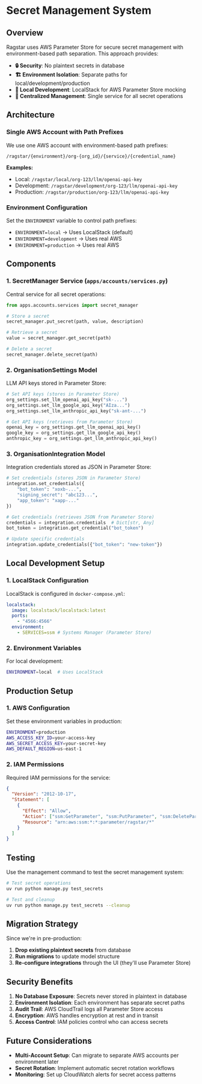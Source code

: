 # Secret Management System

## Overview

Ragstar uses AWS Parameter Store for secure secret management with environment-based path separation. This approach provides:

- **🔒 Security**: No plaintext secrets in database
- **🏗️ Environment Isolation**: Separate paths for local/development/production
- **🧪 Local Development**: LocalStack for AWS Parameter Store mocking
- **🔄 Centralized Management**: Single service for all secret operations

## Architecture

### Single AWS Account with Path Prefixes

We use one AWS account with environment-based path prefixes:

```
/ragstar/{environment}/org-{org_id}/{service}/{credential_name}
```

**Examples:**

- Local: `/ragstar/local/org-123/llm/openai-api-key`
- Development: `/ragstar/development/org-123/llm/openai-api-key`
- Production: `/ragstar/production/org-123/llm/openai-api-key`

### Environment Configuration

Set the `ENVIRONMENT` variable to control path prefixes:

- `ENVIRONMENT=local` → Uses LocalStack (default)
- `ENVIRONMENT=development` → Uses real AWS
- `ENVIRONMENT=production` → Uses real AWS

## Components

### 1. SecretManager Service (`apps/accounts/services.py`)

Central service for all secret operations:

```python
from apps.accounts.services import secret_manager

# Store a secret
secret_manager.put_secret(path, value, description)

# Retrieve a secret
value = secret_manager.get_secret(path)

# Delete a secret
secret_manager.delete_secret(path)
```

### 2. OrganisationSettings Model

LLM API keys stored in Parameter Store:

```python
# Set API keys (stores in Parameter Store)
org_settings.set_llm_openai_api_key("sk-...")
org_settings.set_llm_google_api_key("AIza...")
org_settings.set_llm_anthropic_api_key("sk-ant-...")

# Get API keys (retrieves from Parameter Store)
openai_key = org_settings.get_llm_openai_api_key()
google_key = org_settings.get_llm_google_api_key()
anthropic_key = org_settings.get_llm_anthropic_api_key()
```

### 3. OrganisationIntegration Model

Integration credentials stored as JSON in Parameter Store:

```python
# Set credentials (stores JSON in Parameter Store)
integration.set_credentials({
    "bot_token": "xoxb-...",
    "signing_secret": "abc123...",
    "app_token": "xapp-..."
})

# Get credentials (retrieves JSON from Parameter Store)
credentials = integration.credentials  # Dict[str, Any]
bot_token = integration.get_credential("bot_token")

# Update specific credentials
integration.update_credentials({"bot_token": "new-token"})
```

## Local Development Setup

### 1. LocalStack Configuration

LocalStack is configured in `docker-compose.yml`:

```yaml
localstack:
  image: localstack/localstack:latest
  ports:
    - "4566:4566"
  environment:
    - SERVICES=ssm # Systems Manager (Parameter Store)
```

### 2. Environment Variables

For local development:

```bash
ENVIRONMENT=local  # Uses LocalStack
```

## Production Setup

### 1. AWS Configuration

Set these environment variables in production:

```bash
ENVIRONMENT=production
AWS_ACCESS_KEY_ID=your-access-key
AWS_SECRET_ACCESS_KEY=your-secret-key
AWS_DEFAULT_REGION=us-east-1
```

### 2. IAM Permissions

Required IAM permissions for the service:

```json
{
  "Version": "2012-10-17",
  "Statement": [
    {
      "Effect": "Allow",
      "Action": ["ssm:GetParameter", "ssm:PutParameter", "ssm:DeleteParameter"],
      "Resource": "arn:aws:ssm:*:*:parameter/ragstar/*"
    }
  ]
}
```

## Testing

Use the management command to test the secret management system:

```bash
# Test secret operations
uv run python manage.py test_secrets

# Test and cleanup
uv run python manage.py test_secrets --cleanup
```

## Migration Strategy

Since we're in pre-production:

1. **Drop existing plaintext secrets** from database
2. **Run migrations** to update model structure
3. **Re-configure integrations** through the UI (they'll use Parameter Store)

## Security Benefits

1. **No Database Exposure**: Secrets never stored in plaintext in database
2. **Environment Isolation**: Each environment has separate secret paths
3. **Audit Trail**: AWS CloudTrail logs all Parameter Store access
4. **Encryption**: AWS handles encryption at rest and in transit
5. **Access Control**: IAM policies control who can access secrets

## Future Considerations

- **Multi-Account Setup**: Can migrate to separate AWS accounts per environment later
- **Secret Rotation**: Implement automatic secret rotation workflows
- **Monitoring**: Set up CloudWatch alerts for secret access patterns
